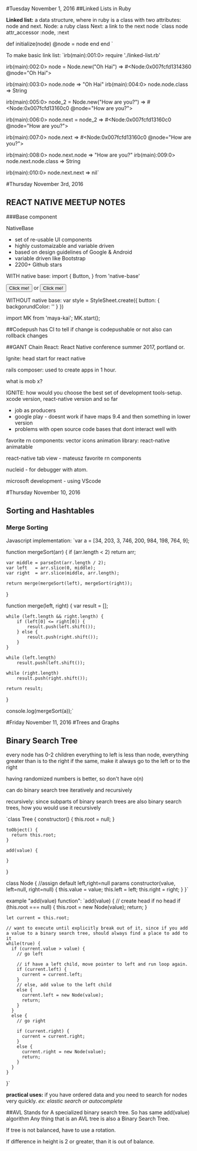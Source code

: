 #Tuesday November 1, 2016
##Linked Lists in Ruby

**Linked list:** a data structure, where in ruby is a class with two attributes: node and next.
Node: a ruby class
Next: a link to the next node
`class node
  attr_accessor :node, :next

  def initialize(node)
    @node = node
  end
end
`

To make basic link list:
`irb(main):001:0> require './linked-list.rb'

irb(main):002:0> node = Node.new("Oh Hai")
=> #<Node:0x007fcfd1314360 @node="Oh Hai">

irb(main):003:0> node.node
=> "Oh Hai"
irb(main):004:0> node.node.class
=> String

irb(main):005:0> node_2 = Node.new("How are you?")
=> #<Node:0x007fcfd13160c0 @node="How are you?">

irb(main):006:0> node.next = node_2
=> #<Node:0x007fcfd13160c0 @node="How are you?">

irb(main):007:0> node.next
=> #<Node:0x007fcfd13160c0 @node="How are you?">

irb(main):008:0> node.next.node
=> "How are you?"
irb(main):009:0> node.next.node.class
=> String

irb(main):010:0> node.next.next
=> nil`

#Thursday November 3rd, 2016
## REACT NATIVE MEETUP NOTES

###Base component


NativeBase
- set of re-usable UI components
- highly customaizable and variable driven
- based on design guidelines of Google & Android
- variable driven like Bootstrap
- 2200+ Github stars

WITH native base:
import {
  Button,
} from 'native-base'

<Button primary>
  Click me!
</Button>
or
<Button success>
  Click me!
</Button>

WITHOUT native base:
var style = StyleSheet.create({
  button: {
    backgorundColor: ''
  }
  })

import MK from 'maya-kai';
MK.start();

##Codepush
has CI to tell if change is codepushable or not
also can rollback changes


##GANT
Chain React: React Native conference summer 2017, portland or.

Ignite: head start for react native

rails composer: used to create apps in 1 hour.

what is mob x?


IGNITE: how would you choose the best set of development tools-setup. xcode version, react-native version and so far
- job as producers
- google play - doesnt work if have maps 9.4 and then something in lower version
- problems with open source code bases that dont interact well with

favorite rn components:
vector icons
animation library: react-native animatable

react-native tab view - mateusz favorite rn components

nucleid - for debugger with atom.

microsoft development - using VScode


#Thursday November 10, 2016
## Sorting and Hashtables

### Merge Sorting
Javascript implementation:
`var a = [34, 203, 3, 746, 200, 984, 198, 764, 9];

function mergeSort(arr)
{
    if (arr.length < 2)
        return arr;

    var middle = parseInt(arr.length / 2);
    var left   = arr.slice(0, middle);
    var right  = arr.slice(middle, arr.length);

    return merge(mergeSort(left), mergeSort(right));
}

function merge(left, right)
{
    var result = [];

    while (left.length && right.length) {
        if (left[0] <= right[0]) {
            result.push(left.shift());
        } else {
            result.push(right.shift());
        }
    }

    while (left.length)
        result.push(left.shift());

    while (right.length)
        result.push(right.shift());

    return result;
}

console.log(mergeSort(a));`

#Friday November 11, 2016
#Trees and Graphs

## Binary Search Tree
every node has 0-2 children
everything to left is less than node, everything greater than is to the right
if the same, make it always go to the left or to the right

having randomized numbers is better, so don't have o(n)

can do binary search tree iteratively and recursively

recursively: since subparts of binary search trees are also binary search trees, how you would use it recursively


`class Tree {
    constructor() {
      this.root = null;
    }

    toObject() {
      return this.root;
    }

    add(value) {

    }
  }

  class Node {
      //assign default left,right=null params
      constructor(value, left=null, right=null) {
          this.value = value;
          this.left = left;
          this.right = right;
      }
  }`

example "add(value) function":
`add(value) {
    // create head if no head
    if (this.root === null) {
      this.root = new Node(value);
      return;
    }

    let current = this.root;

    // want to execute until explicitly break out of it, since if you add a value to a binary search tree, should always find a place to add to it
    while(true) {
      if (current.value > value) {
        // go left

        // if have a left child, move pointer to left and run loop again.
        if (current.left) {
          current = current.left;
        }
        // else, add value to the left child
        else {
          current.left = new Node(value);
          return;
        }
      }
      else {
        // go right

        if (current.right) {
          current = current.right;
        }
        else {
          current.right = new Node(value);
          return;
        }
      }
    }
  }`

  **practical uses:** if you have ordered data and you need to search for nodes very quickly.
  *ex: elastic search or autocomplete*

  ##AVL
  Stands for
  A specialized binary search tree.
  So has same add(value) algorithm
  Any thing that is an AVL tree is also a Binary Search Tree.

  If tree is not balanced, have to use a rotation.

  If difference in height is 2 or greater, than it is out of balance.
